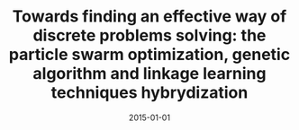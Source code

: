 ---
# Documentation: https://wowchemy.com/docs/managing-content/

title: 'Towards finding an effective way of discrete problems solving: the particle
  swarm optimization, genetic algorithm and linkage learning techniques hybrydization'
subtitle: ''
summary: ''
authors:
- Bartosz Fidrysiak
- Michał W. Przewoźniczek
tags: []
categories: []
date: '2015-01-01'
lastmod: 2022-10-07T05:03:57Z
featured: false
draft: false

# Featured image
# To use, add an image named `featured.jpg/png` to your page's folder.
# Focal points: Smart, Center, TopLeft, Top, TopRight, Left, Right, BottomLeft, Bottom, BottomRight.
image:
  caption: ''
  focal_point: ''
  preview_only: false

# Projects (optional).
#   Associate this post with one or more of your projects.
#   Simply enter your project's folder or file name without extension.
#   E.g. `projects = ["internal-project"]` references `content/project/deep-learning/index.md`.
#   Otherwise, set `projects = []`.
projects: []
publishDate: '2022-10-07T05:03:56.405517Z'
publication_types:
- '1'
abstract: ''
publication: '*Proceedings of the 7th International Joint Conference on Computational
  Intelligence, IJCCI 2015, Lisbon, Portugal, November 12-14, 2015. Vol. 1, ECTA*'
doi: 10.5220/0005596602280236
---